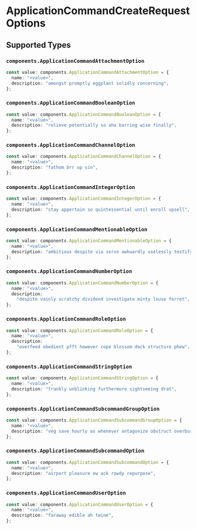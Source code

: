 # ApplicationCommandCreateRequestOptions


## Supported Types

### `components.ApplicationCommandAttachmentOption`

```typescript
const value: components.ApplicationCommandAttachmentOption = {
  name: "<value>",
  description: "amongst promptly eggplant solidly concerning",
};
```

### `components.ApplicationCommandBooleanOption`

```typescript
const value: components.ApplicationCommandBooleanOption = {
  name: "<value>",
  description: "relieve potentially so aha barring wise finally",
};
```

### `components.ApplicationCommandChannelOption`

```typescript
const value: components.ApplicationCommandChannelOption = {
  name: "<value>",
  description: "fathom brr up sin",
};
```

### `components.ApplicationCommandIntegerOption`

```typescript
const value: components.ApplicationCommandIntegerOption = {
  name: "<value>",
  description: "stay appertain so quintessential until enroll upsell",
};
```

### `components.ApplicationCommandMentionableOption`

```typescript
const value: components.ApplicationCommandMentionableOption = {
  name: "<value>",
  description: "ambitious despite via serve awkwardly uselessly testify",
};
```

### `components.ApplicationCommandNumberOption`

```typescript
const value: components.ApplicationCommandNumberOption = {
  name: "<value>",
  description:
    "despite vainly scratchy dividend investigate minty louse ferret",
};
```

### `components.ApplicationCommandRoleOption`

```typescript
const value: components.ApplicationCommandRoleOption = {
  name: "<value>",
  description:
    "overfeed obedient pfft however cope blossom dock structure phew",
};
```

### `components.ApplicationCommandStringOption`

```typescript
const value: components.ApplicationCommandStringOption = {
  name: "<value>",
  description: "frankly unblinking furthermore sightseeing drat",
};
```

### `components.ApplicationCommandSubcommandGroupOption`

```typescript
const value: components.ApplicationCommandSubcommandGroupOption = {
  name: "<value>",
  description: "veg save hourly as whenever antagonize obstruct overburden",
};
```

### `components.ApplicationCommandSubcommandOption`

```typescript
const value: components.ApplicationCommandSubcommandOption = {
  name: "<value>",
  description: "airport pleasure ew ack rowdy repurpose",
};
```

### `components.ApplicationCommandUserOption`

```typescript
const value: components.ApplicationCommandUserOption = {
  name: "<value>",
  description: "faraway edible ah twine",
};
```

